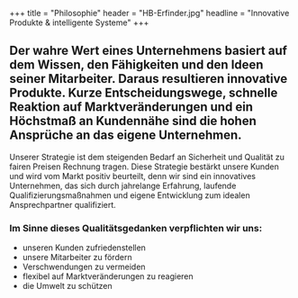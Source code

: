 +++
title = "Philosophie"
header = "HB-Erfinder.jpg"
headline = "Innovative Produkte & intelligente Systeme"
+++



## Der wahre Wert eines Unternehmens basiert auf dem Wissen, den Fähigkeiten und den Ideen seiner Mitarbeiter. Daraus resultieren innovative Produkte. Kurze Entscheidungswege, schnelle Reaktion auf Marktveränderungen und ein Höchstmaß an Kundennähe sind die hohen Ansprüche an das eigene Unternehmen.

Unserer Strategie ist dem steigenden Bedarf an Sicherheit und Qualität
zu fairen Preisen Rechnung tragen. Diese Strategie bestärkt unsere
Kunden und wird vom Markt positiv beurteilt, denn wir sind ein
innovatives Unternehmen, das sich durch jahrelange Erfahrung, laufende
Qualifizierungsmaßnahmen und eigene Entwicklung zum idealen
Ansprechpartner qualifiziert.

### Im Sinne dieses Qualitätsgedanken verpflichten wir uns:

-   unseren Kunden zufriedenstellen
-   unsere Mitarbeiter zu fördern
-   Verschwendungen zu vermeiden
-   flexibel auf Marktveränderungen zu reagieren
-   die Umwelt zu schützen
